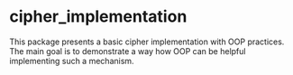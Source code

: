 # cipher_implementation
This package presents a basic cipher implementation with OOP practices. The main goal is to demonstrate a way how OOP can be helpful implementing such a mechanism.

